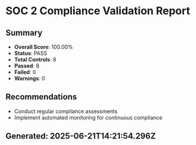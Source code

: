 
# SOC 2 Compliance Validation Report

## Summary
- **Overall Score**: 100.00%
- **Status**: PASS
- **Total Controls**: 8
- **Passed**: 8
- **Failed**: 0
- **Warnings**: 0

## Recommendations
- Conduct regular compliance assessments
- Implement automated monitoring for continuous compliance

## Generated: 2025-06-21T14:21:54.296Z
      